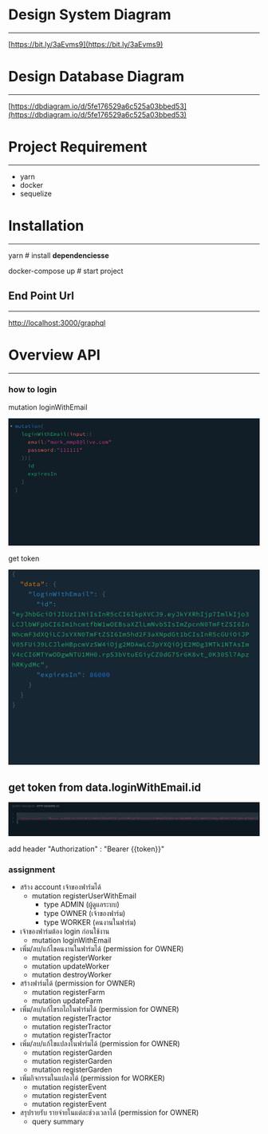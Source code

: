 # Design System Diagram

---

[https://bit.ly/3aEvms9](https://bit.ly/3aEvms9)

# Design Database Diagram

---

[https://dbdiagram.io/d/5fe176529a6c525a03bbed53](https://dbdiagram.io/d/5fe176529a6c525a03bbed53)


# Project Requirement

---

- yarn
- docker
- sequelize

# Installation

---

yarn # install **dependenciesse**

docker-compose up  # start project

## End Point Url

---

[http://localhost:3000/graphql](http://localhost:3000/graphql)

# Overview API

---

### how to login

mutation loginWithEmail

![img_readme/Screen_Shot_2563-12-23_at_17.35.04.png](img_readme/Screen_Shot_2563-12-23_at_17.35.04.png)

get token

![img_readme/Screen_Shot_2563-12-23_at_17.32.46.png](img_readme/Screen_Shot_2563-12-23_at_17.32.46.png)

## get token from data.loginWithEmail.id

![img_readme/Screen_Shot_2563-12-23_at_17.33.33.png](img_readme/Screen_Shot_2563-12-23_at_17.33.33.png)

add header "Authorization" : "Bearer {{token}}" 

### assignment

- สร้าง account เจ้าของฟาร์มได้
    - mutation registerUserWithEmail
        - type ADMIN (ผู้ดูแลระบบ)
        - type OWNER (เจ้าของฟาร์ม)
        - type WORKER (คนงานในฟาร์ม)
- เจ้าของฟาร์มต้อง login ก่อนใช้งาน
    - mutation loginWithEmail
- เพิ่ม/ลบ/แก้ไขคนงานในฟาร์มได้ (permission for OWNER)
    - mutation registerWorker
    - mutation updateWorker
    - mutation destroyWorker
- สร้างฟาร์มได้ (permission for OWNER)
    - mutation registerFarm
    - mutation updateFarm
- เพิ่ม/ลบ/แก้ไขรถไถในฟาร์มได้ (permission for OWNER)
    - mutation registerTractor
    - mutation registerTractor
    - mutation registerTractor
- เพิ่ม/ลบ/แก้ไขแปลงในฟาร์มได้ (permission for OWNER)
    - mutation registerGarden
    - mutation registerGarden
    - mutation registerGarden
- เพิ่มกิจกรรมในแปลงได้ (permission for WORKER)
    - mutation registerEvent
    - mutation registerEvent
    - mutation registerEvent
- สรุปรายรับ รายจ่ายในแต่ละช่วงเวลาได้ (permission for OWNER)
    - query summary
